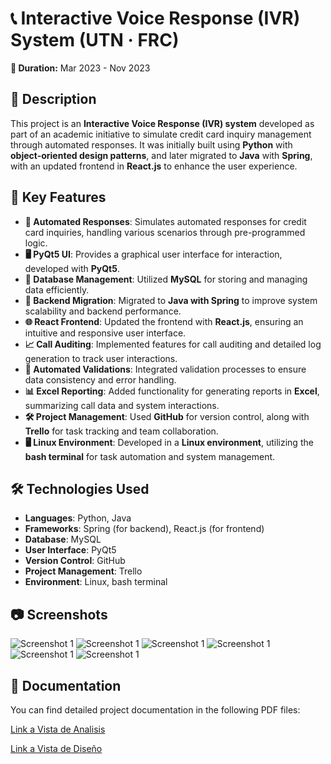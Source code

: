 # 📞 Interactive Voice Response (IVR) System (UTN · FRC)

**📅 Duration:** Mar 2023 - Nov 2023

## 📖 Description
This project is an **Interactive Voice Response (IVR) system** developed as part of an academic initiative to simulate credit card inquiry management through automated responses. It was initially built using **Python** with **object-oriented design patterns**, and later migrated to **Java** with **Spring**, with an updated frontend in **React.js** to enhance the user experience.

## 🔑 Key Features
- **🔄 Automated Responses**: Simulates automated responses for credit card inquiries, handling various scenarios through pre-programmed logic.
- **🖥️ PyQt5 UI**: Provides a graphical user interface for interaction, developed with **PyQt5**.
- **💾 Database Management**: Utilized **MySQL** for storing and managing data efficiently.
- **🚀 Backend Migration**: Migrated to **Java with Spring** to improve system scalability and backend performance.
- **🌐 React Frontend**: Updated the frontend with **React.js**, ensuring an intuitive and responsive user interface.
- **📈 Call Auditing**: Implemented features for call auditing and detailed log generation to track user interactions.
- **🧪 Automated Validations**: Integrated validation processes to ensure data consistency and error handling.
- **📊 Excel Reporting**: Added functionality for generating reports in **Excel**, summarizing call data and system interactions.
- **🛠️ Project Management**: Used **GitHub** for version control, along with **Trello** for task tracking and team collaboration.
- **🖥️ Linux Environment**: Developed in a **Linux environment**, utilizing the **bash terminal** for task automation and system management.

## 🛠️ Technologies Used
- **Languages**: Python, Java
- **Frameworks**: Spring (for backend), React.js (for frontend)
- **Database**: MySQL
- **User Interface**: PyQt5
- **Version Control**: GitHub
- **Project Management**: Trello
- **Environment**: Linux, bash terminal

## 📷 Screenshots

![Screenshot 1](project-assets/img1.png)
![Screenshot 1](project-assets/img2.png)
![Screenshot 1](project-assets/img3.png)
![Screenshot 1](project-assets/img4.png)
![Screenshot 1](project-assets/img5.png)
![Screenshot 1](project-assets/img6.png)

## 📄 Documentation 

You can find detailed project documentation in the following PDF files:

[Link a Vista de Analisis](project-assets/pdfs/PPAI2023_3K2_G6_E1_Analisis.pdf)


[Link a Vista de Diseño](project-assets/pdfs/PPAI2023_3K2_G6_R3_Diseño.pdf)






